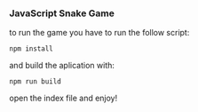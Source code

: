 ### JavaScript Snake Game

to run the game you have to run the follow script:

    npm install

and build the aplication with:

    npm run build

open the index file and enjoy!